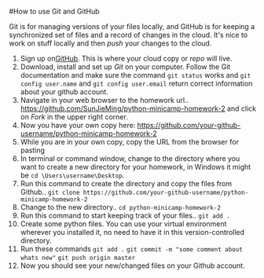 #How to use Git and GitHub

Git is for managing versions of your files locally, and GitHub is for keeping a synchronized set of files and a record of changes in the cloud.  It's nice to work on stuff locally and then _push_ your changes to the cloud.

1.  Sign up on[GitHub](http:GitHub.com). This is where your cloud copy or _repo_ will live.
2.  Download, install and set up _Git_ on your computer.  Follow the Git documentation and make sure the command `git status` works and `git config user.name` and `git config user.email` return correct information about your github account.
3.  Navigate in your web browser to the homework url..
      https://github.com/SunJieMing/python-minicamp-homework-2
    and click on _Fork_ in the upper right corner.
4.  Now you have your own copy here:
      https://github.com/your-github-username/python-minicamp-homework-2
5.  While you are in your own copy, copy the URL from the browser for pasting
6.  In terminal or command window, change to the directory where you want to create a new directory for your homework, in Windows it might be `cd \Users\username\Desktop`.
7.  Run this command to create the directory and copy the files from Github..
      `git clone https://github.com/your-github-username/python-minicamp-homework-2`
8.  Change to the new directory..
      `cd python-minicamp-homework-2`
9.  Run this command to start keeping track of your files..
      `git add .`
10.  Create some python files.  You can use your virtual environment wherever you installed it, 
     no need to have it in this version-controlled directory.
11.  Run these commands
         `git add .`
         `git commit -m "some comment about whats new"`
         `git push origin master`
12.  Now you should see your new/changed files on your Github account. 
     